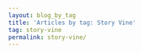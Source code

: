 ```yaml
---
layout: blog_by_tag
title: 'Articles by tag: Story Vine'
tag: story-vine
permalink: story-vine/
---
```

